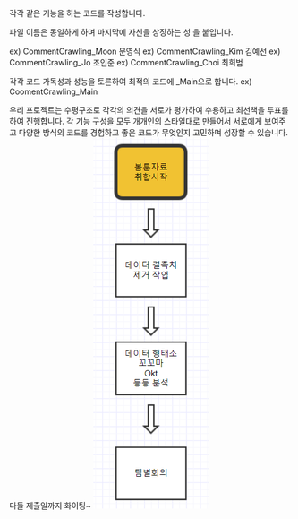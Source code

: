 각각 같은 기능을 하는 코드를 작성합니다.

파일 이름은 동일하게 하며 마지막에 자신을 상징하는 성 을 붙입니다.

ex) CommentCrawling_Moon 문영식
ex) CommentCrawling_Kim 김예선
ex) CommentCrawling_Jo 조인준
ex) CommentCrawling_Choi 최희범

각각 코드 가독성과 성능을 토론하여 최적의 코드에 _Main으로 합니다.
ex) CoomentCrawling_Main

우리 프로젝트는 수평구조로 각각의 의견을 서로가 평가하여 수용하고 최선책을 투표를 하여 진행합니다.
각 기능 구성을 모두 개개인의 스타일대로 만들어서 서로에게 보여주고 다양한 방식의 코드를 경험하고 좋은 코드가 무엇인지 고민하며 성장할 수 있습니다.
다들 제출일까지 화이팅~
<img src='https://github.com/Ijjoe/k-digital_alpaedu_pythonStudy/blob/main/img/1%EC%B0%A8%EA%B3%84%ED%9A%8D%ED%91%9C.PNG'/>
